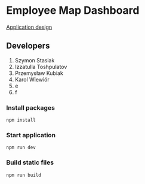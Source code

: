 # Employee Map Dashboard

[Application design](https://www.figma.com/file/CFbWn6rkYLR0SRNYO49Kad/Sourcery-Academy-Project%3A-Remote-Employees-Poland?type=design&node-id=4-104&mode=design)

## Developers
1. Szymon Stasiak
2. Izzatulla Toshpulatov
3. Przemysław Kubiak
4. Karol Wiewiór
5. e
6. f

### Install packages

```
npm install
```

### Start application

```
npm run dev
```

### Build static files

```
npm run build
```